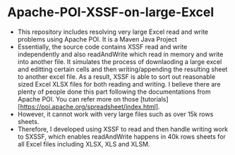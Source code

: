 # Apache-POI-XSSF-on-large-Excel
* This repository includes resolving very large Excel read and write problems using Apache POI. It is a Maven Java Project 
* Essentially, the source code contains XSSF read and write independently and also readAndWrite which read in memory and write into another file. It simulates the process of downlaoding a large excel and editting certain cells and then writing/appending the resulting sheet to another excel file. As a result, XSSF is able to sort out reasonable sized Excel XLSX files for both reading and writing. I believe there are plenty of people done this part following the documentations from Apache POI. You can refer more on those [tutorials] [https://poi.apache.org/spreadsheet/index.html].
* However, it cannot work with very large files such as over 15k rows sheets. 
* Therefore, I developed using XSSF to read and then handle writing work to SXSSF, which enables readAndWrite happens in 40k rows sheets for all Excel files including XLSX, XLS and XLSM.  
